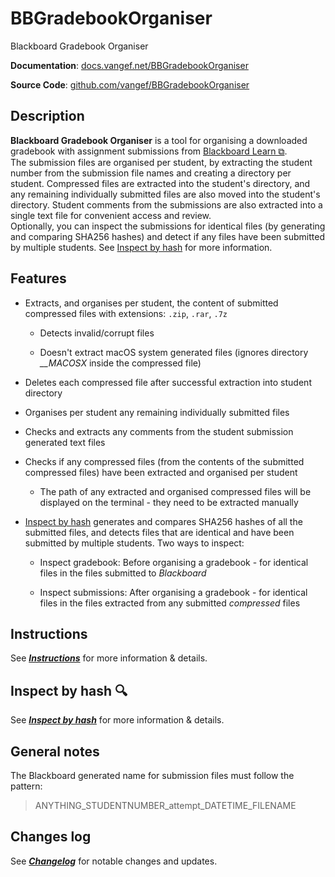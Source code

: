 # **BBGradebookOrganiser**

Blackboard Gradebook Organiser

**Documentation**: [docs.vangef.net/BBGradebookOrganiser](https://docs.vangef.net/BBGradebookOrganiser)

**Source Code**: [github.com/vangef/BBGradebookOrganiser](https://github.com/vangef/BBGradebookOrganiser)

## **Description**

**Blackboard Gradebook Organiser** is a tool for organising a downloaded gradebook with assignment submissions from [Blackboard Learn &#x29c9;](https://en.wikipedia.org/wiki/Blackboard_Learn).  
The submission files are organised per student, by extracting the student number from the submission file names and creating a directory per student. Compressed files are extracted into the student's directory, and any remaining individually submitted files are also moved into the student's directory. Student comments from the submissions are also extracted into a single text file for convenient access and review.  
Optionally, you can inspect the submissions for identical files (by generating and comparing SHA256 hashes) and detect if any files have been submitted by multiple students. See [Inspect by hash](inspect.md) for more information.

## **Features**

- Extracts, and organises per student, the content of submitted compressed files with extensions: `.zip`, `.rar`, `.7z`

  - Detects invalid/corrupt files

  - Doesn't extract macOS system generated files (ignores directory *__MACOSX* inside the compressed file)

- Deletes each compressed file after successful extraction into student directory

- Organises per student any remaining individually submitted files

- Checks and extracts any comments from the student submission generated text files

- Checks if any compressed files (from the contents of the submitted compressed files) have been extracted and organised per student

  - The path of any extracted and organised compressed files will be displayed on the terminal - they need to be extracted manually

- [Inspect by hash](inspect.md) generates and compares SHA256 hashes of all the submitted files, and detects files that are identical and have been submitted by multiple students. Two ways to inspect:

  - Inspect gradebook: Before organising a gradebook - for identical files in the files submitted to *Blackboard*

  - Inspect submissions: After organising a gradebook - for identical files in the files extracted from any submitted *compressed* files

## **Instructions**

See [***Instructions***](instructions.md) for more information & details.

## **Inspect by hash** :mag:

See [***Inspect by hash***](inspect.md) for more information & details.

## **General notes**

The Blackboard generated name for submission files must follow the pattern:
> ANYTHING_STUDENTNUMBER_attempt_DATETIME_FILENAME

## **Changes log**

See [***Changelog***](CHANGELOG.md) for notable changes and updates.
